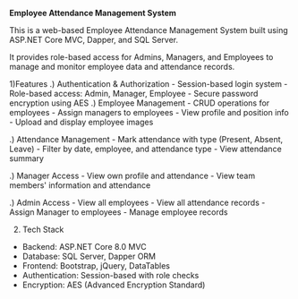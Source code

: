 **Employee Attendance Management System**

This is a web-based Employee Attendance Management System built using ASP.NET Core MVC, Dapper, and SQL Server. 

It provides role-based access for Admins, Managers, and Employees to manage and monitor employee data and attendance records.

 1)Features
  .) Authentication & Authorization
     - Session-based login system
     - Role-based access: Admin, Manager, Employee
     - Secure password encryption using AES
  .) Employee Management
     - CRUD operations for employees
     -  Assign managers to employees
     -  View profile and position info
     -  Upload and display employee images
     
  .) Attendance Management
     - Mark attendance with type (Present, Absent, Leave)
     - Filter by date, employee, and attendance type
     - View attendance summary
    
  .) Manager Access
     - View own profile and attendance
     - View team members' information and attendance
     
  .) Admin Access
     - View all employees
     - View all attendance records
     - Assign Manager to employees
     - Manage employee records
     
 2) Tech Stack
   - Backend: ASP.NET Core 8.0 MVC
   - Database: SQL Server, Dapper ORM
   - Frontend: Bootstrap, jQuery, DataTables
   - Authentication: Session-based with role checks
   - Encryption: AES (Advanced Encryption Standard)
